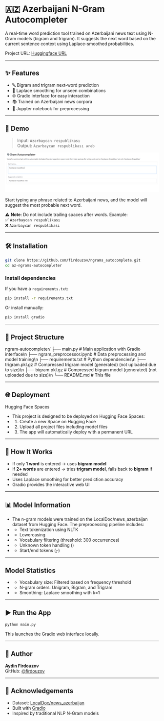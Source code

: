 # 🇦🇿 Azerbaijani N-Gram Autocompleter

A real-time word prediction tool trained on Azerbaijani news text using N-Gram models (bigram and trigram). It suggests the next word based on the current sentence context using Laplace-smoothed probabilities.

Project URL: [Huggingface URL](https://huggingface.co/spaces/firdouzov/autocompleter)

---

## ✨ Features

- 🔤 Bigram and trigram next-word prediction  
- 🧠 Laplace smoothing for unseen combinations  
- 🌐 Gradio interface for easy interaction  
- 📚 Trained on Azerbaijani news corpora  
- 🧪 Jupyter notebook for preprocessing  

---

## 🚀 Demo

> Input: `Azərbaycan respublikası`  
> Output: `Azərbaycan respublikası ərəb`

![Alt text](/autocomplete.png?raw=true "Screenshot Title")

Start typing any phrase related to Azerbaijani news, and the model will suggest the most probable next word.

⚠️ **Note**: Do not include trailing spaces after words. Example:  
✅ `Azərbaycan respublikası`  
❌ `Azərbaycan respublikası `

---

## 🛠️ Installation

```bash
git clone https://github.com/firdouzov/ngrams_autocomplete.git
cd az-ngrams-autocompleter
```

### Install dependencies

If you have a `requirements.txt`:

```bash
pip install -r requirements.txt
```

Or install manually:

```bash
pip install gradio
```

---

## 📁 Project Structure

ngram-autocompleter/
├── main.py                    # Main application with Gradio interface\n
├── ngram_preprocessor.ipynb   # Data preprocessing and model training\n
├── requirements.txt           # Python dependencies\n
├── trigram.pkl.gz            # Compressed trigram model (generated) (not uploaded due to size)\n
├── bigram.pkl.gz             # Compressed bigram model (generated) (not uploaded due to size)\n
└── README.md                 # This file

---
## 🌐 Deployment
Hugging Face Spaces
- This project is designed to be deployed on Hugging Face Spaces:
- 1. Create a new Space on Hugging Face
- 2. Upload all project files including model files
- 3. The app will automatically deploy with a permanent URL
   
---

## 🧠 How It Works

- If only **1 word** is entered → uses **bigram model**  
- If **2+ words** are entered → tries **trigram model**, falls back to **bigram** if needed  
- Uses Laplace smoothing for better prediction accuracy  
- Gradio provides the interactive web UI  

---

## 📊 Model Information

- The n-gram models were trained on the LocalDoc/news_azerbaijan dataset from Hugging Face. The preprocessing pipeline includes:
- * Text tokenization using NLTK
- * Lowercasing
- * Vocabulary filtering (threshold: 300 occurrences)
- * Unknown token handling (<UNK>)
- * Start/end tokens (<s>, </s>)

---
## Model Statistics
- * Vocabulary size: Filtered based on frequency threshold
- * N-gram orders: Unigram, Bigram, and Trigram
- * Smoothing: Laplace smoothing with k=1
---

## ▶️ Run the App

```bash
python main.py
```

This launches the Gradio web interface locally.

---

## 👤 Author

**Aydin Firdouzov**  
GitHub: [@firdouzov](https://github.com/firdouzov)

---

## 🙌 Acknowledgements
- Dataset: [LocalDoc/news_azerbaijan](https://huggingface.co/datasets/LocalDoc/news_azerbaijan)
- Built with [Gradio](https://gradio.app)  
- Inspired by traditional NLP N-Gram models  
